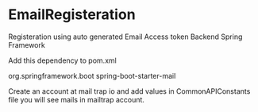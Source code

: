 # EmailRegisteration

Registeration using auto generated Email Access token Backend Spring Framework

Add this dependency to pom.xml


<dependency>
            <groupId>org.springframework.boot</groupId>
            <artifactId>spring-boot-starter-mail</artifactId> </dependency>
	    
	    
	    
Create an account at mail trap io and add values in CommonAPIConstants file you will see mails in mailtrap account.
